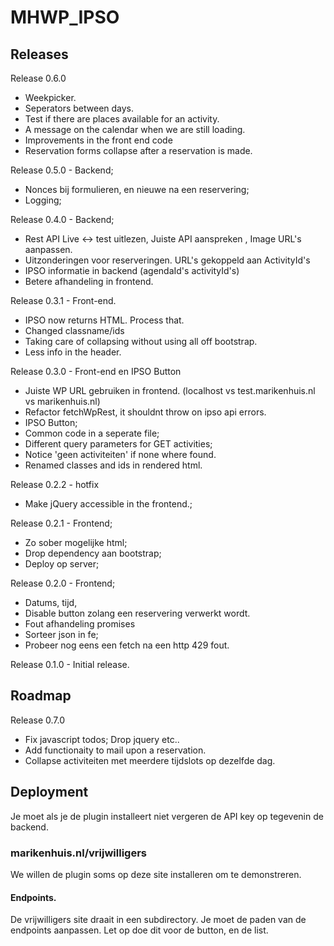 # MHWP\_IPSO

## Releases
Release 0.6.0
- Weekpicker.
- Seperators between days.
- Test if there are places available for an activity.
- A message on the calendar when we are still loading.
- Improvements in the front end code
- Reservation forms collapse after a reservation is made.

Release 0.5.0 - Backend;
- Nonces bij formulieren, en nieuwe na een reservering;
- Logging; 

Release 0.4.0 - Backend;
- Rest API Live <-> test uitlezen, Juiste API aanspreken , Image URL's aanpassen.
- Uitzonderingen voor reserveringen. URL's gekoppeld aan ActivityId's
- IPSO informatie in backend (agendaId's activityId's)
- Betere afhandeling in frontend.

Release 0.3.1 - Front-end.
- IPSO now returns HTML. Process that.
- Changed classname/ids
- Taking care of collapsing without using all off bootstrap.
- Less info in the header.

Release 0.3.0 - Front-end en IPSO Button
- Juiste WP URL gebruiken in frontend. (localhost vs test.marikenhuis.nl vs marikenhuis.nl)
- Refactor fetchWpRest, it shouldnt throw on ipso api errors.
- IPSO Button;
- Common code in a seperate file;
- Different query parameters for GET activities;
- Notice 'geen activiteiten' if none where found.
- Renamed classes and ids in rendered html.

Release 0.2.2 - hotfix
- Make jQuery accessible in the frontend.;

Release 0.2.1 - Frontend;
- Zo sober mogelijke html;
- Drop dependency aan bootstrap;
- Deploy op server;

Release 0.2.0 - Frontend; 
- Datums, tijd, 
- Disable button zolang een reservering verwerkt wordt.
- Fout afhandeling promises
- Sorteer json in fe; 
- Probeer nog eens een fetch na een http 429 fout.

Release 0.1.0  - Initial release.

## Roadmap


Release 0.7.0 
- Fix javascript todos; Drop jquery etc..
- Add functionaity to mail upon a reservation.
- Collapse activiteiten met meerdere tijdslots op dezelfde dag.

## Deployment

Je moet als je de plugin installeert niet vergeren de API key op tegevenin de backend.

### marikenhuis.nl/vrijwilligers

We willen de plugin soms op deze site installeren om te demonstreren.

#### Endpoints.
De vrijwilligers site draait in een subdirectory. Je moet de paden van de endpoints aanpassen.
Let op doe dit voor de button, en de list.
